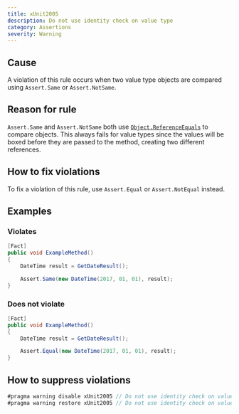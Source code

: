 ```yaml
---
title: xUnit2005
description: Do not use identity check on value type
category: Assertions
severity: Warning
---
```


## Cause

A violation of this rule occurs when two value type objects are compared using `Assert.Same` or `Assert.NotSame`.

## Reason for rule

`Assert.Same` and `Assert.NotSame` both use [`Object.ReferenceEquals`](https://msdn.microsoft.com/en-us/library/system.object.referenceequals.aspx) to compare objects. This always fails for value types since the values will be boxed before they are passed to the method, creating two different references.

## How to fix violations

To fix a violation of this rule, use `Assert.Equal` or `Assert.NotEqual` instead.

## Examples

### Violates

```csharp
[Fact]
public void ExampleMethod()
{
	DateTime result = GetDateResult();

	Assert.Same(new DateTime(2017, 01, 01), result);
}
```

### Does not violate

```csharp
[Fact]
public void ExampleMethod()
{
	DateTime result = GetDateResult();

	Assert.Equal(new DateTime(2017, 01, 01), result);
}
```

## How to suppress violations

```csharp
#pragma warning disable xUnit2005 // Do not use identity check on value type
#pragma warning restore xUnit2005 // Do not use identity check on value type
```
